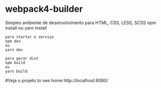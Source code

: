 # webpack4-builder
Simples ambiente de desenvolvimento para HTML, CSS, LESS, SCSS
    npm install
    ou
    yarn install

    para startar o serviço
    npm dev
    ou
    yarn dev
    
    para gerar dist
    npm build
    ou
    yarn build

#Veja o projeto
    to see home 
    http://localhost:8080/
    